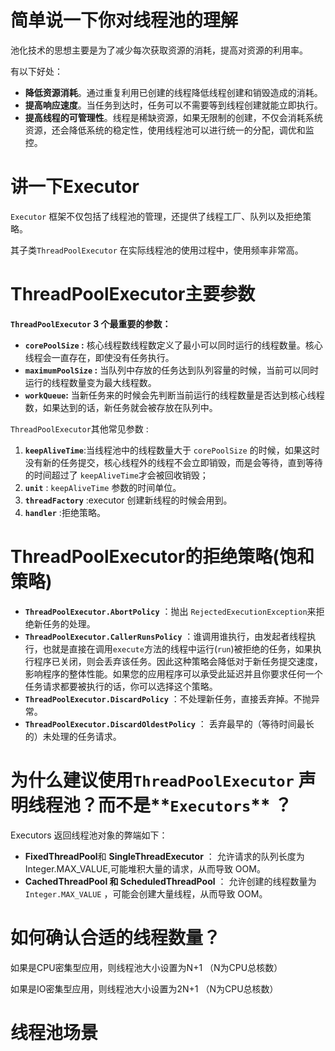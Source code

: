 # 简单说一下你对线程池的理解

池化技术的思想主要是为了减少每次获取资源的消耗，提高对资源的利用率。

有以下好处：

- **降低资源消耗**。通过重复利用已创建的线程降低线程创建和销毁造成的消耗。
- **提高响应速度**。当任务到达时，任务可以不需要等到线程创建就能立即执行。
- **提高线程的可管理性**。线程是稀缺资源，如果无限制的创建，不仅会消耗系统资源，还会降低系统的稳定性，使用线程池可以进行统一的分配，调优和监控。

# 讲一下Executor 

`Executor` 框架不仅包括了线程池的管理，还提供了线程工厂、队列以及拒绝策略。

其子类`ThreadPoolExecutor` 在实际线程池的使用过程中，使用频率非常高。

# ThreadPoolExecutor主要参数

**`ThreadPoolExecutor` 3 个最重要的参数：**

- **`corePoolSize` :** 核心线程数线程数定义了最小可以同时运行的线程数量。核心线程会一直存在，即使没有任务执行。
- **`maximumPoolSize` :** 当队列中存放的任务达到队列容量的时候，当前可以同时运行的线程数量变为最大线程数。
- **`workQueue`:** 当新任务来的时候会先判断当前运行的线程数量是否达到核心线程数，如果达到的话，新任务就会被存放在队列中。

`ThreadPoolExecutor`其他常见参数 :

1. **`keepAliveTime`**:当线程池中的线程数量大于 `corePoolSize` 的时候，如果这时没有新的任务提交，核心线程外的线程不会立即销毁，而是会等待，直到等待的时间超过了 `keepAliveTime`才会被回收销毁；
2. **`unit`** : `keepAliveTime` 参数的时间单位。
3. **`threadFactory`** :executor 创建新线程的时候会用到。
4. **`handler`** :拒绝策略。

# ThreadPoolExecutor的拒绝策略(饱和策略)

- **`ThreadPoolExecutor.AbortPolicy`** ：抛出 `RejectedExecutionException`来拒绝新任务的处理。
- **`ThreadPoolExecutor.CallerRunsPolicy`** ：谁调用谁执行，由发起者线程执行，也就是直接在调用`execute`方法的线程中运行(`run`)被拒绝的任务，如果执行程序已关闭，则会丢弃该任务。因此这种策略会降低对于新任务提交速度，影响程序的整体性能。如果您的应用程序可以承受此延迟并且你要求任何一个任务请求都要被执行的话，你可以选择这个策略。
- **`ThreadPoolExecutor.DiscardPolicy`** ：不处理新任务，直接丢弃掉。不抛异常。
- **`ThreadPoolExecutor.DiscardOldestPolicy`** ： 丢弃最早的（等待时间最长的）未处理的任务请求。



# 为什么建议使用`ThreadPoolExecutor` 声明线程池？而不是**`Executors`** ？

Executors 返回线程池对象的弊端如下：

- **FixedThreadPool**和 **SingleThreadExecutor** ： 允许请求的队列长度为 Integer.MAX_VALUE,可能堆积大量的请求，从而导致 OOM。
- **CachedThreadPool 和 ScheduledThreadPool** ： 允许创建的线程数量为 `Integer.MAX_VALUE` ，可能会创建大量线程，从而导致 OOM。



# 如何确认合适的线程数量？

如果是CPU密集型应用，则线程池大小设置为N+1 （N为CPU总核数）

如果是IO密集型应用，则线程池大小设置为2N+1 （N为CPU总核数）

# 线程池场景

